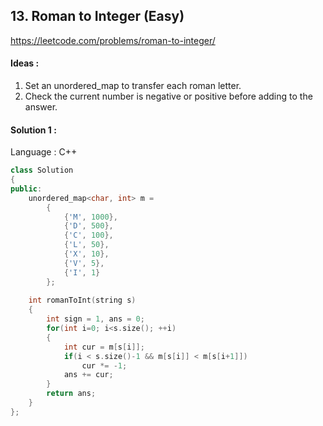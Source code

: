 ## **13. Roman to Integer (Easy)** 

https://leetcode.com/problems/roman-to-integer/



#### Ideas : 

1. Set an unordered_map to transfer each roman letter.
2. Check the current number is negative or positive before adding to the answer.



#### Solution 1 :

Language : C++

```C++
class Solution 
{
public:
    unordered_map<char, int> m = 
        {
            {'M', 1000},
            {'D', 500},
            {'C', 100},
            {'L', 50},
            {'X', 10},
            {'V', 5},
            {'I', 1}
        };
    
    int romanToInt(string s) 
    {
        int sign = 1, ans = 0;
        for(int i=0; i<s.size(); ++i)
        {
            int cur = m[s[i]];
            if(i < s.size()-1 && m[s[i]] < m[s[i+1]])
                cur *= -1;
            ans += cur;
        }
        return ans;
    }
};
```